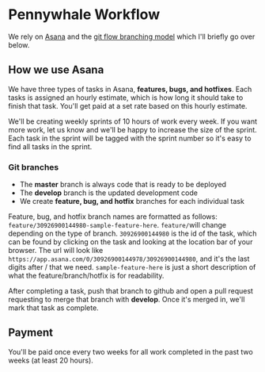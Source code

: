 # Pennywhale Workflow

We rely on [Asana](http://asana.com/) and the [git flow branching model](http://nvie.com/posts/a-successful-git-branching-model/) which I'll briefly go over below.

## How we use Asana

We have three types of tasks in Asana, **features, bugs, and hotfixes**. Each tasks is assigned an hourly estimate, which is how long it should take to finish that task. You'll get paid at a set rate based on this hourly estimate.

We'll be creating weekly sprints of 10 hours of work every week. If you want more work, let us know and we'll be happy to increase the size of the sprint. Each task in the sprint will be tagged with the sprint number so it's easy to find all tasks in the sprint.

### Git branches

* The **master** branch is always code that is ready to be deployed
* The **develop** branch is the updated development code
* We create **feature, bug, and hotfix** branches for each individual task

Feature, bug, and hotfix branch names are formatted as follows: `feature/30926900144980-sample-feature-here`. `feature/`will change depending on the type of branch. `30926900144980` is the id of the task, which can be found by clicking on the task and looking at the location bar of your browser. The url will look like `https://app.asana.com/0/30926900144978/30926900144980`, and it's the last digits after / that we need. `sample-feature-here` is just a short description of what the feature/branch/hotfix is for readability.

After completing a task, push that branch to github and open a pull request requesting to merge that branch with **develop**. Once it's merged in, we'll mark that task as complete.


## Payment

You'll be paid once every two weeks for all work completed in the past two weeks (at least 20 hours). 